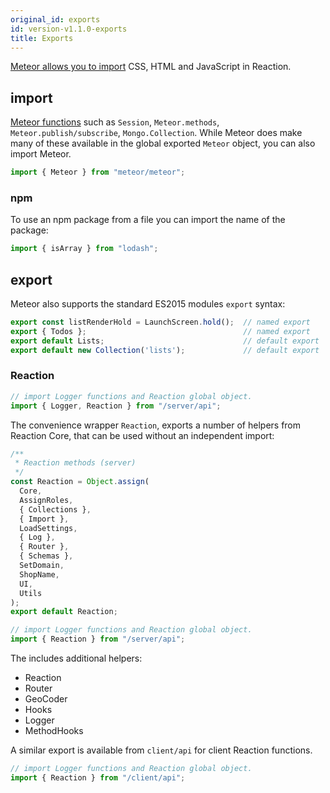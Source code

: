 ```yaml
---
original_id: exports
id: version-v1.1.0-exports
title: Exports
---
```

    
[Meteor allows you to import](https://guide.meteor.com/structure.html#intro-to-import-export) CSS, HTML and JavaScript in Reaction.

## import

[Meteor functions](http://docs.meteor.com/api/core.html) such  as `Session`, `Meteor.methods`, `Meteor.publish/subscribe`, `Mongo.Collection`.  While Meteor does make many of these available in the global exported `Meteor` object, you can also import Meteor.

```js
import { Meteor } from "meteor/meteor";
```

### npm

To use an npm package from a file you can import the name of the package:

```js
import { isArray } from "lodash";
```

## export

Meteor also supports the standard ES2015 modules `export` syntax:

```js
export const listRenderHold = LaunchScreen.hold();  // named export
export { Todos };                                   // named export
export default Lists;                               // default export
export default new Collection('lists');             // default export
```

### Reaction

```js
// import Logger functions and Reaction global object.
import { Logger, Reaction } from "/server/api";
```

The convenience wrapper `Reaction`, exports a number of helpers from Reaction Core, that can be used without an independent import:

```js
/**
 * Reaction methods (server)
 */
const Reaction = Object.assign(
  Core,
  AssignRoles,
  { Collections },
  { Import },
  LoadSettings,
  { Log },
  { Router },
  { Schemas },
  SetDomain,
  ShopName,
  UI,
  Utils
);
export default Reaction;
```

```js
// import Logger functions and Reaction global object.
import { Reaction } from "/server/api";
```

The includes additional helpers:

- Reaction
- Router
- GeoCoder
- Hooks
- Logger
- MethodHooks

A similar export is available from `client/api` for client Reaction functions.

```js
// import Logger functions and Reaction global object.
import { Reaction } from "/client/api";
```
